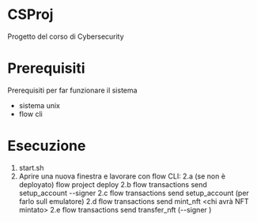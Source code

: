 # CSProj
Progetto del corso di Cybersecurity

# Prerequisiti
Prerequisiti per far funzionare il sistema
* sistema unix
* flow cli 

# Esecuzione
1. start.sh
2. Aprire una nuova finestra e lavorare con flow CLI:
    2.a (se non è deployato) flow project deploy
    2.b flow transactions send setup_account --signer <nome account>
    <!-- flow transactions send setup_account_to_receive_royalty /public/GenericFTReceiver -->
    2.c flow transactions send setup_account (per farlo sull emulatore)
    2.d flow transactions send mint_nft <chi avrà NFT mintato> <nome NFT> <metadata>
    2.e flow transactions send transfer_nft (--signer <nome di chi vuole trasferire se diverso dall account corrente>) <a chi va> <idNFT da trasferire> 